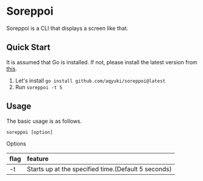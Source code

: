 # Soreppoi

Soreppoi is a CLI that displays a screen like that.

## Quick Start

It is assumed that Go is installed. If not, please install the latest version from [this](https://go.dev/doc/install).

1. Let's install `go install github.com/aqyuki/soreppoi@latest`
2. Run `soreppoi -t 5`

## Usage

The basic usage is as follows.

`soreppoi [option]`

Options

| flag | feature                                             |
| :--- | :-------------------------------------------------- |
| -t   | Starts up at the specified time.(Default 5 seconds) |
